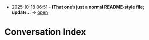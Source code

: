 - 2025-10-18 06:51 – **(That one’s just a normal README-style file; update...** → [open](docs/conversations/20251018-065101-01-governance.md)

# Conversation Index
